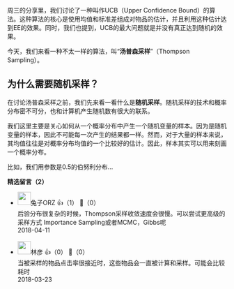 周三的分享里，我们讨论了一种叫作UCB（Upper Confidence Bound）的算法。这种算法的核心是使用均值和标准差组成对物品的估计，并且利用这种估计达到EE的效果。同时，我们也提到，UCB的最大问题就是并没有真正达到随机的效果。

今天，我们来看一种不太一样的算法，叫“**汤普森采样**”（Thompson Sampling）。

## 为什么需要随机采样？

在讨论汤普森采样之前，我们先来看一看什么是**随机采样**。随机采样的技术和概率分布密不可分，也和计算机产生随机数有很大的联系。

我们这里主要是关心如何从一个概率分布中产生一个随机变量的样本。因为是随机变量的样本，因此不可能每一次产生的结果都一样。然而，对于大量的样本来说，其均值往往是对概率分布均值的一个比较好的估计。因此，样本其实可以用来刻画一个概率分布。

比如，我们用参数是0.5的伯努利分布...
<div><strong>精选留言（2）</strong></div><ul>
<li><img src="https://static001.geekbang.org/account/avatar/00/0f/57/44/abb7bfe3.jpg" width="30px"><span>兔子ORZ</span> 👍（1） 💬（0）<div>后验分布很复杂的时候，Thompson采样收敛速度会很慢。可以尝试更高级的采样方式 Importance Sampling或者MCMC，Gibbs呢</div>2018-04-11</li><br/><li><img src="https://static001.geekbang.org/account/avatar/00/0f/c1/a7/5e66d331.jpg" width="30px"><span>林彦</span> 👍（0） 💬（0）<div>当被采样的物品点击率很接近时，这些物品会一直被计算和采样。可能会比较耗时</div>2018-03-23</li><br/>
</ul>